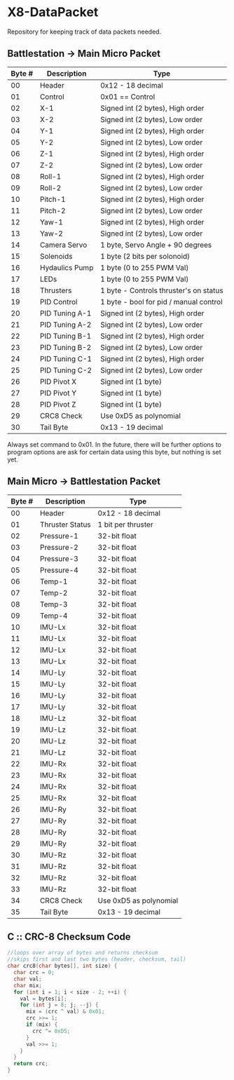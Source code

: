# X8-DataPacket
Repository for keeping track of data packets needed.

Battlestation -> Main Micro Packet
----------------------------------
Byte # |   Description  | Type
-------|----------------|-------------------
  00   |     Header     | 0x12 - 18 decimal
  01   |     Control    | 0x01 == Control
  02   |       X-1      | Signed int (2 bytes), High order
  03   |       X-2      | Signed int (2 bytes), Low  order
  04   |       Y-1      | Signed int (2 bytes), High order
  05   |       Y-2      | Signed int (2 bytes), Low  order
  06   |       Z-1      | Signed int (2 bytes), High order
  07   |       Z-2      | Signed int (2 bytes), Low  order
  08   |     Roll-1     | Signed int (2 bytes), High order
  09   |     Roll-2     | Signed int (2 bytes), Low  order
  10   |     Pitch-1    | Signed int (2 bytes), High order
  11   |     Pitch-2    | Signed int (2 bytes), Low  order
  12   |      Yaw-1     | Signed int (2 bytes), High order
  13   |      Yaw-2     | Signed int (2 bytes), Low  order
  14   |   Camera Servo | 1 byte, Servo Angle + 90 degrees
  15   |    Solenoids   | 1 byte (2 bits per solonoid)
  16   | Hydaulics Pump | 1 byte (0 to 255 PWM Val)  
  17   |     LEDs       | 1 byte (0 to 255 PWM Val)  
  18   |   Thrusters    | 1 byte - Controls thruster's on status
  19   |  PID Control   | 1 byte - bool for pid / manual control
  20   | PID Tuning A-1 | Signed int (2 bytes), High order
  21   | PID Tuning A-2 | Signed int (2 bytes), Low  order
  22   | PID Tuning B-1 | Signed int (2 bytes), High order
  23   | PID Tuning B-2 | Signed int (2 bytes), Low  order
  24   | PID Tuning C-1 | Signed int (2 bytes), High order
  25   | PID Tuning C-2 | Signed int (2 bytes), Low  order
  26   |  PID Pivot X   | Signed int (1 byte)
  27   |  PID Pivot Y   | Signed int (1 byte)
  28   |  PID Pivot Z   | Signed int (1 byte)
  29   |   CRC8 Check   | Use 0xD5 as polynomial
  30   |   Tail Byte    | 0x13 - 19 decimal  
  
Always set command to 0x01. In the future, there will be further options to program options are ask for certain data using this byte, but nothing is set yet.  

Main Micro -> Battlestation Packet
----------------------------------
Byte # |   Description   | Type
-------|-----------------|-------------------
  00   |      Header     |  0x12 - 18 decimal
  01   | Thruster Status |  1 bit per thruster
  02   |    Pressure-1   |  32-bit float
  03   |    Pressure-2   |  32-bit float
  04   |    Pressure-3   |  32-bit float
  05   |    Pressure-4   |  32-bit float
  06   |      Temp-1     |  32-bit float
  07   |      Temp-2     |  32-bit float
  08   |      Temp-3     |  32-bit float
  09   |      Temp-4     |  32-bit float
  10   |      IMU-Lx     |  32-bit float 
  11   |      IMU-Lx     |  32-bit float 
  12   |      IMU-Lx     |  32-bit float 
  13   |      IMU-Lx     |  32-bit float 
  14   |      IMU-Ly     |  32-bit float 
  15   |      IMU-Ly     |  32-bit float 
  16   |      IMU-Ly     |  32-bit float 
  17   |      IMU-Ly     |  32-bit float 
  18   |      IMU-Lz     |  32-bit float 
  19   |      IMU-Lz     |  32-bit float 
  20   |      IMU-Lz     |  32-bit float 
  21   |      IMU-Lz     |  32-bit float
  22   |      IMU-Rx     |  32-bit float
  23   |      IMU-Rx     |  32-bit float
  24   |      IMU-Rx     |  32-bit float
  25   |      IMU-Rx     |  32-bit float
  26   |      IMU-Ry     |  32-bit float
  27   |      IMU-Ry     |  32-bit float
  28   |      IMU-Ry     |  32-bit float
  29   |      IMU-Ry     |  32-bit float
  30   |      IMU-Rz     |  32-bit float
  31   |      IMU-Rz     |  32-bit float
  32   |      IMU-Rz     |  32-bit float
  33   |      IMU-Rz     |  32-bit float
  34   |    CRC8 Check   | Use 0xD5 as polynomial 
  35   |    Tail Byte    | 0x13 - 19 decimal  
  
  
C :: CRC-8 Checksum Code
------------------------
```c
//loops over array of bytes and returns checksum
//skips first and last two bytes (header, checksum, tail)
char crc8(char bytes[], int size) {
  char crc = 0;
  char val;
  char mix;
  for (int i = 1; i < size - 2; ++i) {
    val = bytes[i];
    for (int j = 8; j; --j) {
      mix = (crc ^ val) & 0x01;
      crc >>= 1;
      if (mix) {
        crc ^= 0xD5;
      }
      val >>= 1;
    }
  }
  return crc;
}
```
